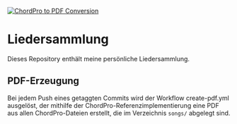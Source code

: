 [![ChordPro to PDF Conversion](https://github.com/schmiega/liedersammlung/actions/workflows/tectonic-compile.yml/badge.svg)](https://github.com/schmiega/liedersammlung/actions/workflows/tectonic-compile.yml)

# Liedersammlung
Dieses Repository enthält meine persönliche Liedersammlung. 

## PDF-Erzeugung
Bei jedem Push eines getaggten Commits wird der Workflow create-pdf.yml ausgelöst, der mithilfe der ChordPro-Referenzimplementierung eine PDF aus allen ChordPro-Dateien erstellt, die im Verzeichnis `songs/` abgelegt sind.
